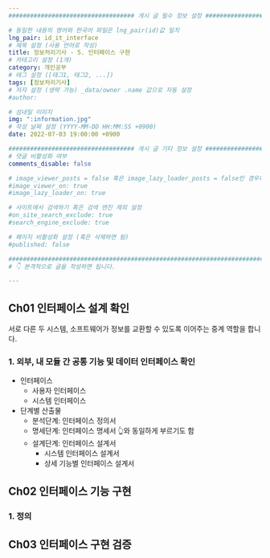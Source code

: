 ```yaml
---
################################### 게시 글 필수 정보 설정 ###################################

# 동일한 내용의 영어와 한국어 파일은 lng_pair(id)값 일치
lng_pair: id_it_interface
# 제목 설정 (사용 언어로 작성)
title: 정보처리기사 - 5. 인터페이스 구현
# 카테고리 설정 (1개)
category: 개인공부 
# 태그 설정 ([태그1, 태그2, ...])
tags: [정보처리기사] 
# 저자 설정 (생략 가능) _data/owner .name 값으로 자동 설정
#author: 

# 섬네일 이미지
img: ":information.jpg" 
# 작성 날짜 설정 (YYYY-MM-DD HH:MM:SS +0900)
date: 2022-07-03 19:00:00 +0900

################################### 게시 글 기타 정보 설정 ###################################
# 댓글 비활성화 여부
comments_disable: false

# image_viewer_posts = false 혹은 image_lazy_loader_posts = false인 경우에만 사용
#image_viewer_on: true
#image_lazy_loader_on: true

# 사이트에서 검색하기 혹은 검색 엔진 제외 설정 
#on_site_search_exclude: true
#search_engine_exclude: true

# 페이지 비활성화 설정 (혹은 삭제하면 됨)
#published: false

##########################################################################################
# 👇 본격적으로 글을 작성하면 됩니다. 

---
```

<!-- outline-start -->


<!-- outline-end -->
## Ch01 인터페이스 설계 확인
서로 다른 두 시스템, 소프트웨어가 정보를 교환할 수 있도록 이어주는 중계 역할을 합니다.

### 1. 외부, 내 모듈 간 공통 기능 및 데이터 인터페이스 확인
* 인터페이스 
    * 사용자 인터페이스
    * 시스템 인터페이스
* 단계별 산출물
    * 분석단계: 인터페이스 정의서
    * 명세단계: 인터페이스 명세서 👆와 동일하게 부르기도 함
    * 설계단계: 인터페이스 설계서
        * 시스템 인터페이스 설계서
        * 상세 기능별 인터페이스 설계서
    
## Ch02 인터페이스 기능 구현
### 1. 정의



## Ch03 인터페이스 구현 검증